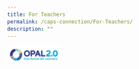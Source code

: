 ```yaml
---
title: For Teachers
permalink: /caps-connection/For-Teachers/
description: ""
---
```

<a href="https://idm.opal2.moe.edu.sg/account/login?returnUrl=%2F"><img src="/images/OPAL.jpg" 
     style="width:25%;float:left"></a>